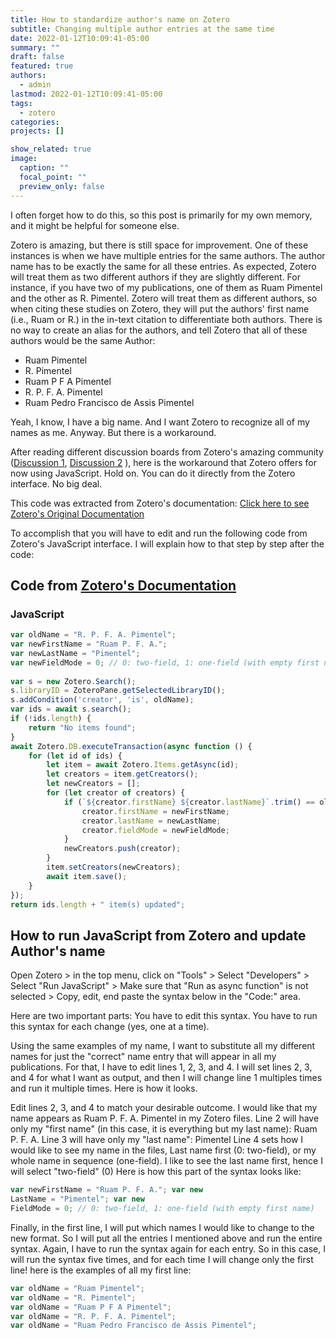 ```yaml
---
title: How to standardize author's name on Zotero
subtitle: Changing multiple author entries at the same time
date: 2022-01-12T10:09:41-05:00
summary: ""
draft: false
featured: true
authors:
  - admin
lastmod: 2022-01-12T10:09:41-05:00
tags:
  - zotero
categories: 
projects: []

show_related: true
image:
  caption: ""
  focal_point: ""
  preview_only: false
---
```

I often forget how to do this, so this post is primarily for my own memory, and it might be helpful for someone else. 

Zotero is amazing, but there is still space for improvement. One of these instances is when we have multiple entries for the same authors. The author name has to be exactly the same for all these entries. As expected, Zotero will treat them as two different authors if they are slightly different. For instance, if you have two of my publications, one of them as Ruam Pimentel and the other as R. Pimentel. Zotero will treat them as different authors, so when citing these studies on Zotero, they will put the authors' first name (i.e., Ruam or R.) in the in-text citation to differentiate both authors. There is no way to create an alias for the authors, and tell Zotero that all of these authors would be the same Author:

* Ruam Pimentel
* R. Pimentel
* Ruam P F A Pimentel
* R. P. F. A. Pimentel
* Ruam Pedro Francisco de Assis Pimentel

Yeah, I know, I have a big name. And I want Zotero to recognize all of my names as me. Anyway. But there is a workaround. 

After reading different discussion boards from Zotero's amazing community ([Discussion 1](https://forums.zotero.org/discussion/16547/bulk-standardize-author-names), [Discussion 2](https://forums.zotero.org/discussion/64353/first-name-appearing-in-in-text-citation) ), here is the workaround that Zotero offers for now using JavaScript. Hold on. You can do it directly from the Zotero interface. No big deal. 

This code was extracted from Zotero's documentation: [Click here to see Zotero's Original Documentation](https://www.zotero.org/support/dev/client_coding/javascript_api)

To accomplish that you will have to edit and run the following code from Zotero's JavaScript interface. I will explain how to that step by step after the code:

## Code from [Zotero's Documentation](https://www.zotero.org/support/dev/client_coding/javascript_api)

### JavaScript

```jsx
var oldName = "R. P. F. A. Pimentel";
var newFirstName = "Ruam P. F. A.";
var newLastName = "Pimentel";
var newFieldMode = 0; // 0: two-field, 1: one-field (with empty first name)
 
var s = new Zotero.Search();
s.libraryID = ZoteroPane.getSelectedLibraryID();
s.addCondition('creator', 'is', oldName);
var ids = await s.search();
if (!ids.length) {
    return "No items found";
}
await Zotero.DB.executeTransaction(async function () {
    for (let id of ids) {
        let item = await Zotero.Items.getAsync(id);
        let creators = item.getCreators();
        let newCreators = [];
        for (let creator of creators) {
        	if (`${creator.firstName} ${creator.lastName}`.trim() == oldName) {
        		creator.firstName = newFirstName;
        		creator.lastName = newLastName;
        		creator.fieldMode = newFieldMode;
        	}
        	newCreators.push(creator);
        }
        item.setCreators(newCreators);
        await item.save();
    }
});
return ids.length + " item(s) updated";
```

## How to run JavaScript from Zotero and update Author's name

Open Zotero > in the top menu, click on "Tools" > Select "Developers" > Select "Run JavaScript" > Make sure that "Run as async function" is not selected > Copy, edit, end paste the syntax below in the "Code:" area.

Here are two important parts:
You have to edit this syntax.
You have to run this syntax for each change (yes, one at a time). 

Using the same examples of my name, I want to substitute all my different names for just the "correct" name entry that will appear in all my publications. For that, I have to edit lines 1, 2, 3, and 4. I will set lines 2, 3, and 4 for what I want as output, and then I will change line 1 multiples times and run it multiple times. Here is how it looks. 

Edit lines 2, 3, and 4 to match your desirable outcome. I would like that my name appears as Ruam P. F. A. Pimentel in my Zotero files.
Line 2 will have only my "first name" (in this case, it is everything but my last name): Ruam P. F. A.
Line 3 will have only my "last name": Pimentel
Line 4 sets how I would like to see my name in the files, Last name first (0: two-field), or my whole name in sequence (one-field). I like to see the last name first, hence I will select "two-field" (0)
Here is how this part of the syntax looks like:

```javascript
var newFirstName = "Ruam P. F. A."; var new
LastName = "Pimentel"; var new
FieldMode = 0; // 0: two-field, 1: one-field (with empty first name)
```

Finally, in the first line, I will put which names I would like to change to the new format. So I will put all the entries I mentioned above and run the entire syntax. Again, I have to run the syntax again for each entry. So in this case, I will run the syntax five times, and for each time I will change only the first line!
here is the examples of all my first line:

```javascript
var oldName = "Ruam Pimentel";
var oldName = "R. Pimentel";
var oldName = "Ruam P F A Pimentel";
var oldName = "R. P. F. A. Pimentel";
var oldName = "Ruam Pedro Francisco de Assis Pimentel";
```